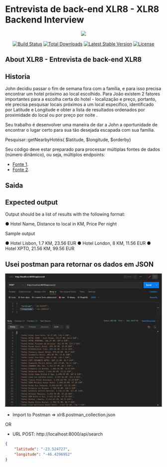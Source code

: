 # Entrevista de back-end XLR8 - XLR8 Backend Interview

<p align="center"><img src="https://res.cloudinary.com/dtfbvvkyp/image/upload/v1566331377/laravel-logolockup-cmyk-red.svg" width="400"></p>

<p align="center">
<a href="https://travis-ci.org/laravel/framework"><img src="https://travis-ci.org/laravel/framework.svg" alt="Build Status"></a>
<a href="https://packagist.org/packages/laravel/framework"><img src="https://poser.pugx.org/laravel/framework/d/total.svg" alt="Total Downloads"></a>
<a href="https://packagist.org/packages/laravel/framework"><img src="https://poser.pugx.org/laravel/framework/v/stable.svg" alt="Latest Stable Version"></a>
<a href="https://packagist.org/packages/laravel/framework"><img src="https://poser.pugx.org/laravel/framework/license.svg" alt="License"></a>
</p>

## About XLR8 - Entrevista de back-end XLR8

## Historia

John decidiu passar o fim de semana fora com a família, e para isso precisa encontrar um hotel próximo ao local
escolhido. Para João existem 2 fatores importantes para a escolha certa do hotel - localização e preço, portanto, ele
precisa pesquisar locais próximos a um local específico, identificado por Latitude e Longitude e obter a lista de
resultados ordenados por proximidade do local ou por preço por noite .

Seu trabalho é desenvolver uma maneira de dar a John a oportunidade de encontrar o lugar certo para sua
tão desejada escapada com sua família.

Pesquisar::getNearbyHotéis( $latitude, $longitude, $orderby)

Seu código deve estar preparado para processar múltiplas fontes de dados (número dinâmico), ou seja,
múltiplos endpoints:

- [Fonte 1](https://xlr8-interview-files.s3.eu-west-2.amazonaws.com/source_1.json).
- [Fonte 2](https://xlr8-interview-files.s3.eu-west-2.amazonaws.com/source_2.json).

## Saida

## Expected output

Output should be a list of results with the following format:

● Hotel Name, Distance to local in KM, Price Per night

Sample output

● Hotel Lisbon, 1.7 KM, 23.56 EUR
● Hotel London, 8 KM, 11.56 EUR
● Hotel XPTO, 21.56 KM, 99.56 EUR

## Usei postman para retornar os dados em JSON

<p align="center"><img src="2022-09-13_13-47.png" width="600"></p>


- Import to Postman => xlr8.postman_collection.json

OR

- URL POST: http://localhost:8000/api/search

```json
{
	"latitude": "-23.524727", 
    "longitude": "-46.4296952"	
}
```
